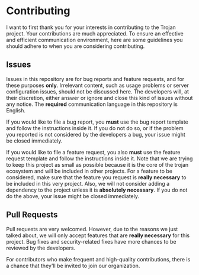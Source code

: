 # Contributing

I want to first thank you for your interests in contributing to the Trojan project. Your contributions are much appreciated. To ensure an effective and efficient communication environment, here are some guidelines you should adhere to when you are considering contributing.

## Issues

Issues in this repository are for bug reports and feature requests, and for these purposes **only**. Irrelevant content, such as usage problems or server configuration issues, should not be discussed here. The developers will, at their discretion, either answer or ignore and close this kind of issues without any notice. The **required** communication language in this repository is English.

If you would like to file a bug report, you **must** use the bug report template and follow the instructions inside it. If you do not do so, or if the problem you reported is not considered by the developers a bug, your issue might be closed immediately.

If you would like to file a feature request, you also **must** use the feature request template and follow the instructions inside it. Note that we are trying to keep this project as small as possible because it is the core of the trojan ecosystem and will be included in other projects. For a feature to be considered, make sure that the feature you request is **really necessary** to be included in this very project. Also, we will not consider adding a dependency to the project unless it is **absolutely necessary**. If you do not do the above, your issue might be closed immediately.

## Pull Requests

Pull requests are very welcomed. However, due to the reasons we just talked about, we will only accept features that are **really necessary** for this project. Bug fixes and security-related fixes have more chances to be reviewed by the developers.

For contributors who make frequent and high-quality contributions, there is a chance that they'll be invited to join our organization.
